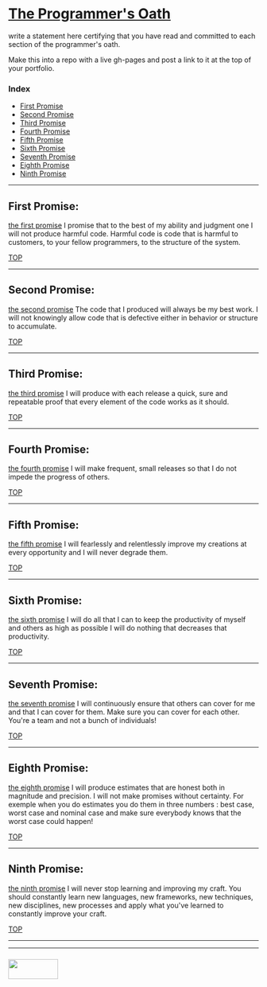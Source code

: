 # [The Programmer's Oath](https://blog.cleancoder.com/uncle-bob/2015/11/18/TheProgrammersOath.html)

write a statement here certifying that you have read and committed to each section of the programmer's oath.

Make this into a repo with a live gh-pages and post a link to it at the top of your portfolio.

### Index
* [First Promise](#first-promise)
* [Second Promise](#second-promise)
* [Third Promise](#third-promise)
* [Fourth Promise](#fourth-promise)
* [Fifth Promise](#fifth-promise)
* [Sixth Promise](#sixth-promise)
* [Seventh Promise](#seventh-promise)
* [Eighth Promise](#eigth-promise)
* [Ninth Promise](#ninth-promise)

___

## First Promise: 

[the first promise](https://www.google.be/url?sa=t&rct=j&q=&esrc=s&source=video&cd=1&cad=rja&uact=8&ved=0ahUKEwjCirufkZnaAhUMjqQKHQxPDyQQtwIIJzAA&url=https%3A%2F%2Fwww.youtube.com%2Fwatch%3Fv%3D36NgPu9OyRM&usg=AOvVaw0ou3BcQNAflHJjk6fPJw7c) I promise that to the best of my ability and judgment one I will not produce harmful code.
Harmful code is code that is harmful to customers, to your fellow programmers, to the structure of the system.

[TOP](#the-programmers-oath)

___

## Second Promise:

[the second promise](https://www.google.be/url?sa=t&rct=j&q=&esrc=s&source=video&cd=2&cad=rja&uact=8&ved=0ahUKEwjCirufkZnaAhUMjqQKHQxPDyQQtwIIKjAB&url=https%3A%2F%2Fwww.youtube.com%2Fwatch%3Fv%3DzTQ-KZB69Y0&usg=AOvVaw2IMtKImCx2O8Rm59w6VT6s) The code that I produced will always be my best work. I will not knowingly allow code that is defective either in behavior or structure to accumulate. 

[TOP](#the-programmers-oath)

___

## Third Promise: 

 [the third promise](https://www.google.be/url?sa=t&rct=j&q=&esrc=s&source=video&cd=10&cad=rja&uact=8&ved=0ahUKEwjCirufkZnaAhUMjqQKHQxPDyQQtwIIQjAJ&url=https%3A%2F%2Fwww.youtube.com%2Fwatch%3Fv%3DsNWCmdDlmSQ&usg=AOvVaw2-KiiVggXXbYeRObWxD_r2) I will produce with each release a quick, sure and repeatable proof that every element of the code works as it should.

[TOP](#the-programmers-oath)

___

## Fourth Promise:

[the fourth promise](https://www.google.be/url?sa=t&rct=j&q=&esrc=s&source=video&cd=5&cad=rja&uact=8&ved=0ahUKEwjCirufkZnaAhUMjqQKHQxPDyQQtwIIMzAE&url=https%3A%2F%2Fwww.youtube.com%2Fwatch%3Fv%3DWCYlSn3PtRI&usg=AOvVaw08q1MIhJnGjRy10BEm5pjk) I will make frequent, small releases so that I do not impede the progress of others. 

[TOP](#the-programmers-oath)

___

## Fifth Promise:

[the fifth promise](https://www.google.be/url?sa=t&rct=j&q=&esrc=s&source=video&cd=9&cad=rja&uact=8&ved=0ahUKEwjCirufkZnaAhUMjqQKHQxPDyQQtwIIPzAI&url=https%3A%2F%2Fwww.youtube.com%2Fwatch%3Fv%3DqEeYlLmrHOc&usg=AOvVaw1yiXH31qYs202Vv6feV5Qs) I will fearlessly and relentlessly improve my creations at every opportunity and I will never degrade them. 

[TOP](#the-programmers-oath)

___

## Sixth Promise:

[the sixth promise](https://www.google.be/url?sa=t&rct=j&q=&esrc=s&source=video&cd=7&cad=rja&uact=8&ved=0ahUKEwjCirufkZnaAhUMjqQKHQxPDyQQtwIIOTAG&url=https%3A%2F%2Fwww.youtube.com%2Fwatch%3Fv%3DWQMku1-fDYo&usg=AOvVaw0gaYBLsB7tkoj5DVLMS-gI) I will do all that I can to keep the productivity of myself and others as high as possible I will do nothing that decreases that productivity. 

[TOP](#the-programmers-oath)

___

## Seventh Promise:

[the seventh promise](https://www.google.be/url?sa=t&rct=j&q=&esrc=s&source=video&cd=6&cad=rja&uact=8&ved=0ahUKEwjCirufkZnaAhUMjqQKHQxPDyQQtwIINjAF&url=https%3A%2F%2Fwww.youtube.com%2Fwatch%3Fv%3D3sU_zcebQwI&usg=AOvVaw3SQJUCL9yJUUjwhZOEHxYx) I will continuously ensure that others can cover for me and that I can cover for them. Make sure you can cover for each other. You're a team and not a bunch of individuals! 

[TOP](#the-programmers-oath)

___

## Eighth Promise:

[the eighth promise](https://www.google.be/url?sa=t&rct=j&q=&esrc=s&source=video&cd=6&cad=rja&uact=8&ved=0ahUKEwjCirufkZnaAhUMjqQKHQxPDyQQtwIINjAF&url=https%3A%2F%2Fwww.youtube.com%2Fwatch%3Fv%3D3sU_zcebQwI&usg=AOvVaw3SQJUCL9yJUUjwhZOEHxYx) I will produce estimates that are honest both in magnitude and precision. I will not make promises without certainty. For exemple when you do estimates you do them in three numbers : best case, worst case and nominal case and make sure everybody knows that the worst case could happen! 

[TOP](#the-programmers-oath)

___

## Ninth Promise:

[the ninth promise](https://www.google.be/url?sa=t&rct=j&q=&esrc=s&source=video&cd=3&cad=rja&uact=8&ved=0ahUKEwjCirufkZnaAhUMjqQKHQxPDyQQtwIILTAC&url=https%3A%2F%2Fwww.youtube.com%2Fwatch%3Fv%3DINNvxAV8AQU&usg=AOvVaw0OT0Xnhl9K3GtnqVPQEleM) I will never stop learning and improving my craft. You should constantly learn new languages, new frameworks, new techniques, new disciplines, new processes and apply what you've learned to constantly improve your craft. 

[TOP](#the-programmers-oath)

___
___
### <a href="http://elewa.education/blog" target="_blank"><img src="https://user-images.githubusercontent.com/18554853/34921062-506450ae-f97d-11e7-875f-6feeb26ad72d.png" width="100" height="40"/></a>
